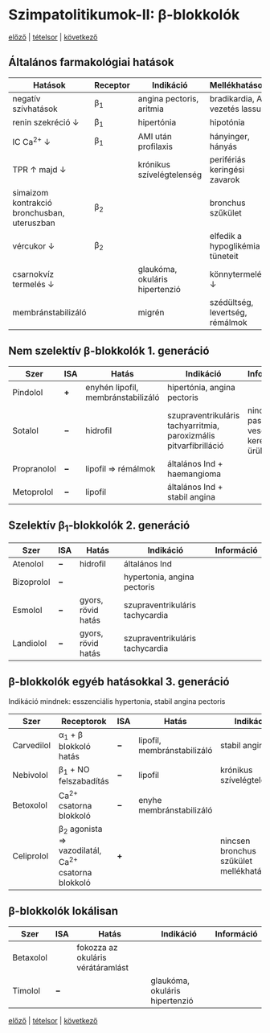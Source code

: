 # Szimpatolitikumok-II: β-blokkolók

[előző](6.%20Szimpatolitikumok-I%20α-blokkolók.md) | [tételsor](0.%20Tételsor.md) | [következő](link)

## Általános farmakológiai hatások

Hatások | Receptor | Indikáció | Mellékhatások | Kontraindikáció
--- | --- | --- | --- | ---
negatív szívhatások | β<sub>1</sub> | angina pectoris, aritmia | bradikardia, AV vezetés lassul | AV-blokk
renin szekréció ↓ | β<sub>1</sub> | hipertónia | hipotónia
IC Ca<sup>2+</sup> ↓ | β<sub>1</sub> | AMI után profilaxis | hányinger, hányás | súlyos kardiális dekompenzáció
TPR ↑ majd ↓ || krónikus szívelégtelenség | perifériás keringési zavarok | Raynaud kór
simaizom kontrakció bronchusban, uteruszban | β<sub>2</sub> || bronchus szűkület | obstruktív léguti betegség
vércukor ↓ | β<sub>2</sub> || elfedik a hypoglikémia tüneteit | labilis DM
csarnokvíz termelés ↓ || glaukóma, okuláris hipertenzió | könnytermelés ↓
membránstabilizáló || migrén | szédültség, levertség, rémálmok | terhesség, szoptatás

## Nem szelektív β-blokkolók 1. generáció

Szer | ISA | Hatás | Indikáció | Információ
--- | --- | --- | --- | ---
Pindolol | **\+** | enyhén lipofil, membránstabilizáló | hipertónia, angina pectoris
Sotalol | **−** | hidrofil | szupraventrikuláris tachyarritmia, paroxizmális pitvarfibrilláció | nincs first pass, vesén keresztül ürül
Propranolol | **−** | lipofil ⇒ rémálmok | általános Ind + haemangioma
Metoprolol | **−** | lipofil | általános Ind + stabil angina

## Szelektív β<sub>1</sub>-blokkolók 2. generáció

Szer | ISA | Hatás | Indikáció | Információ
--- | --- | --- | --- | ---
Atenolol | **−** | hidrofil | általános Ind
Bizoprolol | **−** || hypertonia, angina pectoris
Esmolol | **−** | gyors, rövid hatás | szupraventrikuláris tachycardia
Landiolol | **−** | gyors, rövid hatás | szupraventrikuláris tachycardia

## β-blokkolók egyéb hatásokkal 3. generáció

Indikáció mindnek: esszenciális hypertonia, stabil angina pectoris

Szer | Receptorok | ISA | Hatás | Indikáció | Információ
--- | --- | --- | --- | --- | ---
Carvedilol | α<sub>1</sub> + β blokkoló hatás | **−** | lipofil, membránstabilizáló | stabil angina
Nebivolol | β<sub>1</sub> + NO felszabadítás | **−** | lipofil | krónikus szívelégtelenség
Betoxolol | Ca<sup>2+</sup> csatorna blokkoló | **−** | enyhe membránstabilizáló || hosszú hatású
Celiprolol | β<sub>2</sub> agonista ⇒ vazodilatál, Ca<sup>2+</sup> csatorna blokkoló | **\+** || nincsen bronchus szűkület mellékhatása

## β-blokkolók lokálisan

Szer | ISA | Hatás | Indikáció | Információ
--- | --- | --- | --- | ---
Betaxolol || fokozza az okuláris vérátáramlást
Timolol | **−** || glaukóma, okuláris hipertenzió

[előző](6.%20Szimpatolitikumok-I%20α-blokkolók.md) | [tételsor](0.%20Tételsor.md) | [következő](link)
